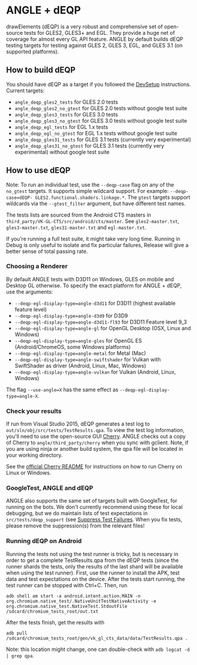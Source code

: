 # ANGLE + dEQP

drawElements (dEQP) is a very robust and comprehensive set of open-source
tests for GLES2, GLES3+ and EGL. They provide a huge net of coverage for
almost every GL API feature. ANGLE by default builds dEQP testing targets for
testing against GLES 2, GLES 3, EGL, and GLES 3.1 (on supported platforms).

## How to build dEQP

You should have dEQP as a target if you followed the [DevSetup](DevSetup.md)
instructions. Current targets:

  * `angle_deqp_gles2_tests` for GLES 2.0 tests
  * `angle_deqp_gles2_no_gtest` for GLES 2.0 tests without google test suite
  * `angle_deqp_gles3_tests` for GLES 3.0 tests
  * `angle_deqp_gles3_no_gtest` for GLES 3.0 tests without google test suite
  * `angle_deqp_egl_tests` for EGL 1.x tests
  * `angle_deqp_egl_no_gtest` for EGL 1.x tests without google test suite
  * `angle_deqp_gles31_tests` for GLES 3.1 tests (currently very experimental)
  * `angle_deqp_gles31_no_gtest` for GLES 3.1 tests (currently very experimental) without google test suite

## How to use dEQP

Note:
To run an individual test, use the `--deqp-case` flag on any of the `no_gtest` targets.
It supports simple wildcard support. For example: `--deqp-case=dEQP-
GLES2.functional.shaders.linkage.*`.
The `gtest` targets support wildcards via the `--gtest_filter` argument,
but have different test names.

The tests lists are sourced from the Android CTS masters in
`third_party/VK-GL-CTS/src/android/cts/master`. See `gles2-master.txt`,
`gles3-master.txt`, `gles31-master.txt` and `egl-master.txt`.

If you're running a full test suite, it might take very long time. Running in
Debug is only useful to isolate and fix particular failures, Release will give
a better sense of total passing rate.

### Choosing a Renderer

By default ANGLE tests with D3D11 on Windows, GLES on mobile and Desktop GL otherwise.
To specify the exact platform for ANGLE + dEQP, use the arguments:

  * `--deqp-egl-display-type=angle-d3d11` for D3D11 (highest available feature level)
  * `--deqp-egl-display-type=angle-d3d9` for D3D9
  * `--deqp-egl-display-type=angle-d3d11-fl93` for D3D11 Feature level 9_3
  * `--deqp-egl-display-type=angle-gl` for OpenGL Desktop (OSX, Linux and Windows)
  * `--deqp-egl-display-type=angle-gles` for OpenGL ES (Android/ChromeOS, some Windows platforms)
  * `--deqp-egl-display-type=angle-metal` for Metal (Mac)
  * `--deqp-egl-display-type=angle-swiftshader` for Vulkan with SwiftShader as driver (Android, Linux, Mac, Windows)
  * `--deqp-egl-display-type=angle-vulkan` for Vulkan (Android, Linux, Windows)

The flag `--use-angle=X` has the same effect as `--deqp-egl-display-type=angle-X`.

### Check your results

If run from Visual Studio 2015, dEQP generates a test log to
`out/sln/obj/src/tests/TestResults.qpa`. To view the test log information, you'll need to
use the open-source GUI
[Cherry](https://android.googlesource.com/platform/external/cherry). ANGLE
checks out a copy of Cherry to `angle/third_party/cherry` when you sync with
gclient. Note, if you are using ninja or another build system, the qpa file
will be located in your working directory.

See the [official Cherry README](https://android.googlesource.com/platform/external/cherry/+/master/README)
for instructions on how to run Cherry on Linux or Windows.

### GoogleTest, ANGLE and dEQP

ANGLE also supports the same set of targets built with GoogleTest, for running
on the bots. We don't currently recommend using these for local debugging, but
we do maintain lists of test expectations in `src/tests/deqp_support` (see
[Suppress Test Failures](TestingAndProcesses.md). When
you fix tests, please remove the suppression(s) from the relevant files!

### Running dEQP on Android

Running the tests not using the test runner is tricky, but is necessary in order to get a complete TestResults.qpa from the dEQP tests (since the runner shards the tests, only the results of the last shard will be available when using the test runner). First, use the runner to install the APK, test data and test expectations on the device. After the tests start running, the test runner can be stopped with Ctrl+C. Then, run
```
adb shell am start -a android.intent.action.MAIN -n org.chromium.native_test/.NativeUnitTestNativeActivity -e org.chromium.native_test.NativeTest.StdoutFile /sdcard/chromium_tests_root/out.txt
```
After the tests finish, get the results with
```
adb pull /sdcard/chromium_tests_root/gen/vk_gl_cts_data/data/TestResults.qpa .
```
Note: this location might change, one can double-check with `adb logcat -d | grep qpa`.
